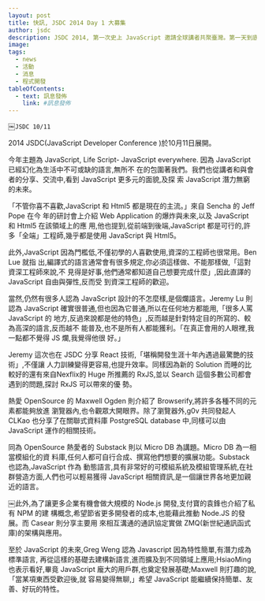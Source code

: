 ```yaml
---
layout: post
title: 快訊, JSDC 2014 Day 1 大募集
author: jsdc
description: JSDC 2014, 第一次史上 JavaScript 邀請全球講者共聚臺灣。第一天到底有什麼有趣的事情呢？！
image:
tags:
  - news
  - 活動
  - 消息
  - 程式開發
tableOfContents:
  - text: 訊息發佈
    link: #訊息發佈
---
```


￼`JSDC 10/11`

2014 JSDC(JavaScript Developer Conference )於10月11日展開。

今年主題為 JavaScript, Life Script- JavaScript everywhere. 因為 JavaScript 已經幻化為生活中不可或缺的語言,無所不 在的包圍著我們。我們也從講者和與會者的分享、交流中,看到 JavaScript 更多元的面貌,及探 索 JavaScript 潛力無窮的未來。

「不管你喜不喜歡,JavaScript 和 Html5 都是現在的主流。」來自 Sencha 的 Jeff Pope 在今 年的研討會上介紹 Web Application 的爆炸與未來,以及 JavaScript 和 Html5 在該領域上的應 用,他也提到,從前端到後端,JavaScript 都是可行的,許多「全端」工程師,幾乎都是使用 JavaScript 與 Html5。

此外,JavaScript 因為門檻低,不僅初學的人喜歡使用,資深的工程師也很常用。Ben Lue 就指 出,編譯式的語言通常會有很多規定,你必須這樣做、不能那樣做,「這對資深工程師來說,不 見得是好事,他們通常都知道自己想要完成什麼」,因此直譯的 JavaScript 自由與彈性,反而受 到資深工程師的歡迎。

當然,仍然有很多人認為 JavaScript 設計的不怎麼樣,是個爛語言。Jeremy Lu 則認為 JavaScript 確實很普通,但也因為它普通,所以在任何地方都能用,「很多人罵 JavaScript 的 地方,反過來說都是他的特色」,反而越是針對特定目的所寫的、較為高深的語言,反而越不 能普及,也不是所有人都能獲利。「在真正會用的人眼裡,我一點都不覺得 JS 爛,我覺得他很 好。」

Jeremy 這次也在 JSDC 分享 React 技術,「堪稱開發生涯十年內遇過最驚艷的技術」,不僅讓 人力訓練變得更容易,也提升效率。同樣因為新的 Solution 而睡的比較好的還有來自Nexflix的 Huge 所推薦的 RxJS,並以 Search 這個多數公司都會遇到的問題,探討 RxJS 可以帶來的優 勢。

熱愛 OpenSource 的 Maxwell Ogden 則介紹了 Browserify,將許多各種不同的元素都能夠放進 瀏覽器內,也令觀眾大開眼界。除了瀏覽器外,g0v 共同發起人CLKao 也分享了在關聯式資料庫 PostgreSQL database 中,同樣可以由 JavaScript 運作的相關技術。

同為 OpenSource 熱愛者的 Substack 則以 Micro DB 為講題。Micro DB 為一相當模組化的資 料庫,任何人都可自行合成、撰寫他們想要的擴展功能。Substack 也認為,JavaScript 作為 動態語言,具有非常好的可模組系統及模組管理系統,在社群營造方面,人們也可以輕易獲得 JavaScript 相關資訊,是一個讓世界各地更加親近的語言。

￼此外,為了讓更多企業有機會做大規模的 Node.js 開發,支付寶的袁鋒也介紹了私有 NPM 的建 構概念,希望節省更多開發者的成本,也能藉此推動 Node.JS 的發展。而 Casear 則分享主要用 來相互溝通的通訊協定實做 ZMQ(新世紀通訊函式庫)的架構與應用。

至於 JavaScript 的未來,Greg Weng 認為 Javascript 因為特性簡單,有潛力成為標準語言, 再從這樣的基礎去建構新語言,進而擴及到不同領域上應用;HsiaoMing 也表示看好,畢竟 JavaScript 龐大的用戶群,也奠定發展基礎;Maxwell 則打趣的說,「當某項東西受歡迎後,就 容易變得無聊,」希望 JavaScript 能繼續保持簡單、友善、好玩的特性。
